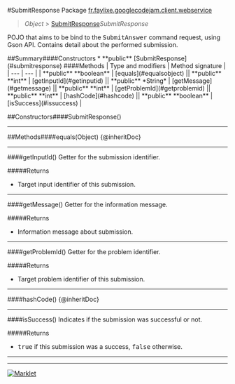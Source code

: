 #SubmitResponse
Package [fr.faylixe.googlecodejam.client.webservice](README.md)<br>

> *Object* > [SubmitResponse](SubmitResponse.md)*SubmitResponse*
<p>POJO that aims to be bind to the <tt>SubmitAnswer</tt>
 command request, using Gson API. Contains detail about
 the performed submission.</p>
##Summary####Constructors
* **public** [SubmitResponse](#submitresponse)
####Methods
| Type and modifiers | Method signature |
| --- | --- |
| **public** **boolean** | [equals](#equalsobject) || **public** **int** | [getInputId](#getinputid) || **public** *String* | [getMessage](#getmessage) || **public** **int** | [getProblemId](#getproblemid) || **public** **int** | [hashCode](#hashcode) || **public** **boolean** | [isSuccess](#issuccess) |

##Constructors####SubmitResponse()


---


##Methods####equals(Object)
{@inheritDoc}

---

####getInputId()
Getter for the submission identifier.

#####Returns
* Target input identifier of this submission.

---

####getMessage()
Getter for the information message.

#####Returns
* Information message about submission.

---

####getProblemId()
Getter for the problem identifier.

#####Returns
* Target problem identifier of this submission.

---

####hashCode()
{@inheritDoc}

---

####isSuccess()
Indicates if the submission was successful or not.

#####Returns
* <tt>true</tt> if this submission was a success, <tt>false</tt> otherwise.

---

---

[![Marklet](https://img.shields.io/badge/Generated%20by-Marklet-green.svg)](https://github.com/Faylixe/marklet)